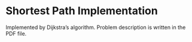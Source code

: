 # Shortest Path Implementation

Implemented by Dijkstra’s algorithm.
Problem description is written in the PDF file.
